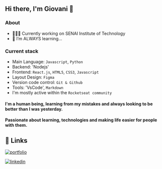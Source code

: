 ## Hi there, I'm Giovani 👋

### About
- 🧑🏽‍💻 Currently working on SENAI Institute of Technology
- 🚀 I’m ALWAYS learning...

### Current stack
- Main Language: `Javascript`, `Python`
- Backend: 'Nodejs'
- Frontend: `React.js`, `HTML5`, `CSS3`, `Javascript`
- Layout Design: `Figma`
- Version code control: `Git & Github`
- Tools: 'VsCode', `Markdown`
- I'm mostly active within the `Rocketseat community`

#### I'm a human being, learning from my mistakes and always looking to be better than I was yesterday.

#### Passionate about learning, technologies and making life easier for people with them.

## 🔗 Links
[![portfolio](https://img.shields.io/badge/my_portfolio-000?style=for-the-badge&logo=ko-fi&logoColor=white)](https://drive.google.com/file/d/1M4Asf_qqrpB8wEciuCw6dqB4bcdam-Hl/view?usp=sharing)

[![linkedin](https://img.shields.io/badge/linkedin-0A66C2?style=for-the-badge&logo=linkedin&logoColor=white)](https://www.linkedin.com/in/giovani-costa-silva-b17b72171/)
